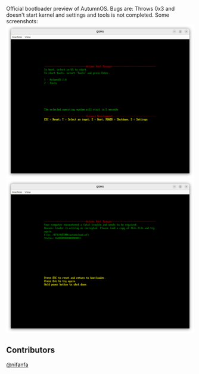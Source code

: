 Official bootloader preview of AutumnOS.
Bugs are: Throws 0x3 and doesn't start kernel and
          settings and tools is not completed.
Some screenshots:
![Screenshots of Autumn Boot Manager :)](https://github.com/ataberk320/autumn-boot-manager/blob/main/Screenshots%20of%20Autumn%20Boot%20Manager%20/2025-08-01%2019-18-19.png)
![Screenshot2](https://github.com/ataberk320/autumn-boot-manager/blob/main/Screenshots%20of%20Autumn%20Boot%20Manager/2025-08-01%2019-32-09.png)

## Contributors
[@nifanfa](https://github.com/nifanfa)
